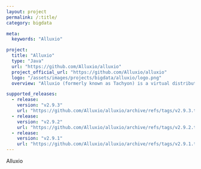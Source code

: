 ```yaml
---
layout: project
permalink: /:title/
category: bigdata

meta:
  keywords: "Alluxio"

project:
  title: "Alluxio"
  type: "Java"
  url: "https://github.com/Alluxio/alluxio"
  project_official_url: "https://github.com/Alluxio/alluxio"
  logo: "/assets/images/projects/bigdata/alluxio/logo.png"
  overview: "Alluxio (formerly known as Tachyon) is a virtual distributed storage system. It bridges the gap between computation frameworks and storage systems, enabling computation applications to connect to numerous storage systems through a common interface."

supported_releases:
  - release:
    version: "v2.9.3"
    url: "https://github.com/Alluxio/alluxio/archive/refs/tags/v2.9.3.tar.gz"
  - release:
    version: "v2.9.2"
    url: "https://github.com/Alluxio/alluxio/archive/refs/tags/v2.9.2.tar.gz"
  - release:
    version: "v2.9.1"
    url: "https://github.com/Alluxio/alluxio/archive/refs/tags/v2.9.1.tar.gz"
---
```


<p>Alluxio</p>
